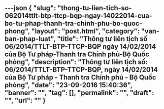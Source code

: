 ---json
{
    "slug": "thong-tu-lien-tich-so-062014ttlt-btp-ttcp-bqp-ngay-14022014-cua-bo-tu-phap-thanh-tra-chinh-phu-bo-quoc-phong",
    "layout": "post.html",
    "category": "van-ban-phap-luat",
    "title": "Thông tư liên tịch số 06/2014/TTLT-BTP-TTCP-BQP ngày 14/02/2014 của Bộ Tư pháp-Thanh tra Chính phủ-Bộ Quốc phòng",
    "description": "Thông tư liên tịch số: 06/2014/TTLT-BTP-TTCP-BQP, ngày 14/02/2014 của Bộ Tư pháp - Thanh tra Chính phủ - Bộ Quốc phòng",
    "date": "23-09-2016 15:40:36",
    "banner": "",
    "tag": [],
    "permalink": "",
    "draft": "",
    "url": ""
}
---
